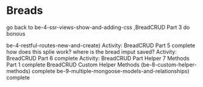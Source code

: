 # Breads

go  back to be-4-ssr-views-show-and-adding-css ,BreadCRUD Part 3 do bonous

be-4-restful-routes-new-and-create)
Activity: BreadCRUD Part 5 complete
how does this splie work? where is the bread imput saved?
Activity: BreadCRUD Part 6 complete
Activity: BreadCRUD Part Helper 7 Methods Part 1 complete
BreadCRUD Custom Helper Methods (be-8-custom-helper-methods) complete
be-9-multiple-mongoose-models-and-relationships) complete
